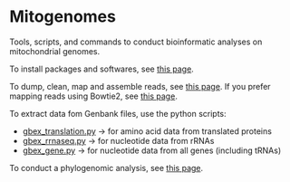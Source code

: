 # Mitogenomes
Tools, scripts, and commands to conduct bioinformatic analyses on mitochondrial genomes.

To install packages and softwares, see [this page](https://github.com/depaulats/Mitogenomes/blob/main/intalling_packages_conda.md).

To dump, clean, map and assemble reads, see [this page](https://github.com/depaulats/Mitogenomes/blob/main/dump_clean_map_assemble.md). If you prefer mapping reads using Bowtie2, see [this page](https://github.com/depaulats/Mitogenomes/blob/main/bowtie2_mapping.md).

To extract data fom Genbank files, use the python scripts:
- [gbex_translation.py](https://github.com/depaulats/Mitogenomes/blob/main/gbex_tranlation.py) → for amino acid data from translated proteins
- [gbex_rrnaseq.py](https://github.com/depaulats/Mitogenomes/blob/main/gbex_rrnaseq.py) → for nucleotide data from rRNAs
- [gbex_gene.py](https://github.com/depaulats/Mitogenomes/blob/main/gbex_gene.py) → for nucleotide data from all genes (including tRNAs) 

To conduct a phylogenomic analysis, see [this page](https://github.com/depaulats/Mitogenomes/blob/main/phylogenomics.md).

